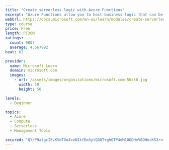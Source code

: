 ```yaml
---
title: "Create serverless logic with Azure Functions"
excerpt: "Azure Functions allow you to host business logic that can be executed without managing or provisioning server infrastructure"
webUrl: https://docs.microsoft.com/en-us/learn/modules/create-serverless-logic-with-azure-functions/
type: course
price: Free
length: PT36M
ratings:
  count: 9807
  average: 4.667992
heat: 62

provider:
  name: Microsoft Learn
  domain: microsoft.com
  images:
    - url: /assets/images/organizations/microsoft.com-50x50.jpg
      width: 50
      height: 50

levels:
  - Beginner

topics:
  - Azure
  - Compute
  - Serverless
  - Management Tools

secured: "QY/P9atgcIEvKVdTXo4xeNIkfEm3ytQGQT+ghOTP4dM10ODHmVBOHncK53rnf3BxzLUeShBLa3k5wJkXP7iMeIXLFDz6s3kUXaNmrR2w7aI6OnN8DGXYFrdekmuYmzZ0essEpZb9bwE5XlZsJrz8T8ZJ07J5fH1v0Z/yqfYQ640U1P34gDMNd/5InWZ19tdRCcOGp8s+cO6YKrJAulopZl8AnBA/13OzGvX3AdLelPBLYxxHdx9D2bo2jm6eQ0JPrayMMwKv8zyCgDhaeNOlqCh42HkRukk3HWm9Rzi3cVIuXXK9AnLFrDnyQoNlivv8uVGv1xpZdF6Haqo6AGvTk8248BZilpHzj4IXXvocRcLnxcog/o/jHAaHBinoPI6NC4MoG/LV0rxgA96Qf/3edA1oZQpvG5egNtyH8EJo03g=;71T2dWiD5T+rCwjrOTTEkQ=="
---
```



